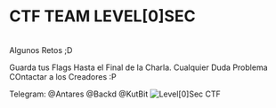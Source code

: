 # CTF TEAM LEVEL[0]SEC
</br>
Algunos Retos ;D

Guarda tus Flags Hasta el Final de la Charla.
Cualquier Duda Problema COntactar a los Creadores :P

Telegram:
@Antares
@Backd
@KutBit ![Level[0]Sec CTF](https://cdn.discordapp.com/icons/725486068769620069/1fabf1257fbe7be939b599ff4c9ab18b.webp?size=128)
